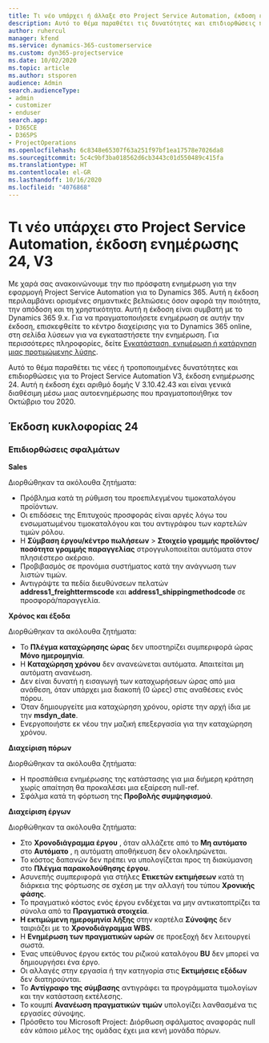 ```yaml
---
title: Τι νέο υπάρχει ή άλλαξε στο Project Service Automation, έκδοση ενημέρωσης 24, V3
description: Αυτό το θέμα παραθέτει τις δυνατότητες και επιδιορθώσεις που είναι διαθέσιμες στο Project Service Automation, έκδοση ενημέρωσης 24, V3.
author: ruhercul
manager: kfend
ms.service: dynamics-365-customerservice
ms.custom: dyn365-projectservice
ms.date: 10/02/2020
ms.topic: article
ms.author: stsporen
audience: Admin
search.audienceType:
- admin
- customizer
- enduser
search.app:
- D365CE
- D365PS
- ProjectOperations
ms.openlocfilehash: 6c8348e65307f63a251f97bf1ea17578e7026da8
ms.sourcegitcommit: 5c4c9bf3ba018562d6cb3443c01d550489c415fa
ms.translationtype: HT
ms.contentlocale: el-GR
ms.lasthandoff: 10/16/2020
ms.locfileid: "4076868"
---
```

# <a name="project-service-automation-update-release-24-v3"></a>Τι νέο υπάρχει στο Project Service Automation, έκδοση ενημέρωσης 24, V3

Με χαρά σας ανακοινώνουμε την πιο πρόσφατη ενημέρωση για την εφαρμογή Project Service Automation για το Dynamics 365. Αυτή η έκδοση περιλαμβάνει ορισμένες σημαντικές βελτιώσεις όσον αφορά την ποιότητα, την απόδοση και τη χρηστικότητα. Αυτή η έκδοση είναι συμβατή με το Dynamics 365 9.x. Για να πραγματοποιήσετε ενημέρωση σε αυτήν την έκδοση, επισκεφθείτε το κέντρο διαχείρισης για το Dynamics 365 online, στη σελίδα λύσεων για να εγκαταστήσετε την ενημέρωση. Για περισσότερες πληροφορίες, δείτε [Εγκατάσταση, ενημέρωση ή κατάργηση μιας προτιμώμενης λύσης](https://docs.microsoft.com/power-platform/admin/install-remove-preferred-solution).

Αυτό το θέμα παραθέτει τις νέες ή τροποποιημένες δυνατότητες και επιδιορθώσεις για το Project Service Automation V3, έκδοση ενημέρωσης 24. Αυτή η έκδοση έχει αριθμό δομής V 3.10.42.43 και είναι γενικά διαθέσιμη μέσω μιας αυτοενημέρωσης που πραγματοποιήθηκε τον Οκτώβριο του 2020.

## <a name="update-release-24"></a>Έκδοση κυκλοφορίας 24

### <a name="bug-fixes"></a>Επιδιορθώσεις σφαλμάτων

**Sales**

Διορθώθηκαν τα ακόλουθα ζητήματα:

- Πρόβλημα κατά τη ρύθμιση του προεπιλεγμένου τιμοκαταλόγου προϊόντων.
- Οι επιδόσεις της Επιτυχούς προσφοράς είναι αργές λόγω του ενσωματωμένου τιμοκαταλόγου και του αντιγράφου των καρτελών τιμών ρόλου.
- Η **Σύμβαση έργου/κέντρο πωλήσεων** > **Στοιχείο γραμμής προϊόντος/ποσότητα γραμμής παραγγελίας** στρογγυλοποιείται αυτόματα στον πλησιέστερο ακέραιο.
- Προβιβασμός σε προνόμια συστήματος κατά την ανάγνωση των λιστών τιμών.
- Αντιγράψτε τα πεδία διευθύνσεων πελατών **address1_freighttermscode** και **address1_shippingmethodcode** σε προσφορά/παραγγελία. 


**Χρόνος και έξοδα**

Διορθώθηκαν τα ακόλουθα ζητήματα:

- Το **Πλέγμα καταχώρησης ώρας** δεν υποστηρίζει συμπεριφορά ώρας **Μόνο ημερομηνία**.
- Η **Καταχώρηση χρόνου** δεν ανανεώνεται αυτόματα. Απαιτείται μη αυτόματη ανανέωση.
- Δεν είναι δυνατή η εισαγωγή των καταχωρήσεων ώρας από μια ανάθεση, όταν υπάρχει μια διακοπή (0 ώρες) στις αναθέσεις ενός πόρου.
- Όταν δημιουργείτε μια καταχώρηση χρόνου, ορίστε την αρχή ίδια με την **msdyn_date**.
- Ενεργοποιήστε εκ νέου την μαζική επεξεργασία για την καταχώρηση χρόνου.

**Διαχείριση πόρων**

Διορθώθηκαν τα ακόλουθα ζητήματα:

- Η προσπάθεια ενημέρωσης της κατάστασης για μια διήμερη κράτηση χωρίς απαίτηση θα προκαλέσει μια εξαίρεση null-ref.
- Σφάλμα κατά τη φόρτωση της **Προβολής συμψηφισμού**.


**Διαχείριση έργων**

Διορθώθηκαν τα ακόλουθα ζητήματα:

- Στο **Χρονοδιάγραμμα έργου** , όταν αλλάζετε από το **Μη αυτόματο** στο **Αυτόματο** , η αυτόματη αποθήκευση δεν ολοκληρώνεται.
- Το κόστος δαπανών δεν πρέπει να υπολογίζεται προς τη διακύμανση στο **Πλέγμα παρακολούθησης έργου**.
- Ασυνεπής συμπεριφορά για στήλες **Ετικετών εκτιμήσεων** κατά τη διάρκεια της φόρτωσης σε σχέση με την αλλαγή του τύπου **Χρονικής φάσης**.
- Το πραγματικό κόστος ενός έργου ενδέχεται να μην αντικατοπτρίζει τα σύνολα από τα **Πραγματικά στοιχεία**.
- **Η εκτιμώμενη ημερομηνία λήξης** στην καρτέλα **Σύνοψης** δεν ταιριάζει με το **Χρονοδιάγραμμα WBS**.
- Η **Ενημέρωση των πραγματικών ωρών** σε προεξοχή δεν λειτουργεί σωστά.
- Ένας υπεύθυνος έργου εκτός του ριζικού καταλόγου **BU** δεν μπορεί να δημιουργήσει ένα έργο.
- Οι αλλαγές στην εργασία ή την κατηγορία στις **Εκτιμήσεις εξόδων** δεν διατηρούνται.
- Το **Αντίγραφο της σύμβασης** αντιγράφει τα προγράμματα τιμολογίων και την κατάσταση εκτέλεσης.
- Το κουμπί **Ανανέωση πραγματικών τιμών** υπολογίζει λανθασμένα τις εργασίες σύνοψης.
- Πρόσθετο του Microsoft Project: Διόρθωση σφάλματος αναφοράς null εάν κάποιο μέλος της ομάδας έχει μια κενή μονάδα πόρων.


